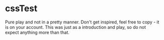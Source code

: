 cssTest
=======
Pure play and not in a pretty manner. Don't get inspired, feel free to copy - it is on your account. 
This was just as a introduction and play, so do not expect anything more than that.

